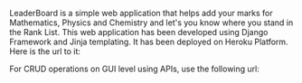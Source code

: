 LeaderBoard is a simple web application that helps add your marks for Mathematics, Physics and Chemistry and let's you know where you stand in the Rank List.
This web application has been developed using Django Framework and Jinja templating.
It has been deployed on Heroku Platform. Here is the url to it:


For CRUD operations on GUI level using APIs, use the following url:
